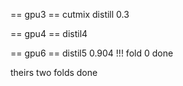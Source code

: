 == gpu3 ==
cutmix distill 0.3


== gpu4 ==
distil4

== gpu6 ==
distil5 0.904 !!! fold 0 done

theirs two folds done
